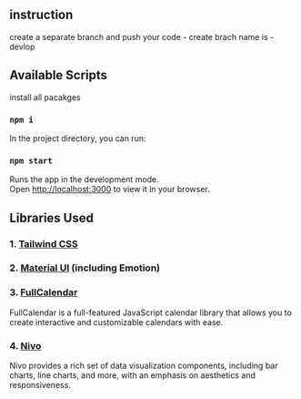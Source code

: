 ## instruction
create a separate branch and push your code - create brach name is - devlop
## Available Scripts
install all pacakges
### `npm i`

In the project directory, you can run:

### `npm start`

Runs the app in the development mode.\
Open [http://localhost:3000](http://localhost:3000) to view it in your browser.

## Libraries Used

### 1. [Tailwind CSS](https://tailwindcss.com/)
### 2. [Material UI](https://mui.com/) (including Emotion)
### 3. [FullCalendar](https://fullcalendar.io/)
FullCalendar is a full-featured JavaScript calendar library that allows you to create interactive and customizable calendars with ease.
### 4. [Nivo](https://nivo.rocks/)
Nivo provides a rich set of data visualization components, including bar charts, line charts, and more, with an emphasis on aesthetics and responsiveness.
